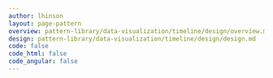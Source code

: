 ```yaml
---
author: lhinson
layout: page-pattern
overview: pattern-library/data-visualization/timeline/design/overview.md
design: pattern-library/data-visualization/timeline/design/design.md
code: false
code_html: false
code_angular: false
---
```

